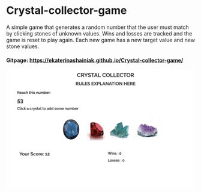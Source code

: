# Crystal-collector-game
A simple game that generates a random number that the user must match by clicking stones of unknown values. Wins and losses are tracked and the game is reset to play again. Each new game has a new target value and new stone values. 

#### Gitpage: https://ekaterinashainiak.github.io/Crystal-collector-game/


![Screenshot](/assets/images/ScreenShot.png)
